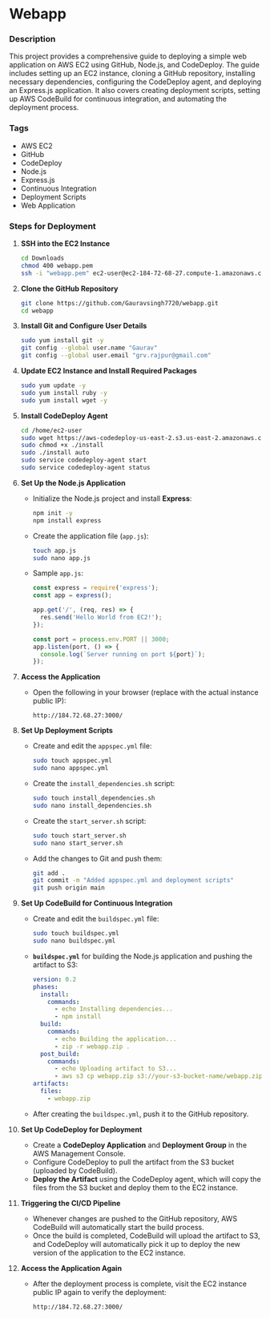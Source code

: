 
# **Webapp**

### **Description**
This project provides a comprehensive guide to deploying a simple web application on AWS EC2 using GitHub, Node.js, and CodeDeploy. The guide includes setting up an EC2 instance, cloning a GitHub repository, installing necessary dependencies, configuring the CodeDeploy agent, and deploying an Express.js application. It also covers creating deployment scripts, setting up AWS CodeBuild for continuous integration, and automating the deployment process.

### **Tags**
- AWS EC2
- GitHub
- CodeDeploy
- Node.js
- Express.js
- Continuous Integration
- Deployment Scripts
- Web Application

### **Steps for Deployment**

1. **SSH into the EC2 Instance**
   ```bash
   cd Downloads
   chmod 400 webapp.pem
   ssh -i "webapp.pem" ec2-user@ec2-184-72-68-27.compute-1.amazonaws.com
   ```

2. **Clone the GitHub Repository**
   ```bash
   git clone https://github.com/Gauravsingh7720/webapp.git
   cd webapp
   ```

3. **Install Git and Configure User Details**
   ```bash
   sudo yum install git -y
   git config --global user.name "Gaurav"
   git config --global user.email "grv.rajpur@gmail.com"
   ```

4. **Update EC2 Instance and Install Required Packages**
   ```bash
   sudo yum update -y
   sudo yum install ruby -y
   sudo yum install wget -y
   ```

5. **Install CodeDeploy Agent**
   ```bash
   cd /home/ec2-user
   sudo wget https://aws-codedeploy-us-east-2.s3.us-east-2.amazonaws.com/latest/install
   sudo chmod +x ./install
   sudo ./install auto
   sudo service codedeploy-agent start
   sudo service codedeploy-agent status
   ```

6. **Set Up the Node.js Application**
   - Initialize the Node.js project and install **Express**:
     ```bash
     npm init -y
     npm install express
     ```

   - Create the application file (`app.js`):
     ```bash
     touch app.js
     sudo nano app.js
     ```

   - Sample `app.js`:
     ```javascript
     const express = require('express');
     const app = express();

     app.get('/', (req, res) => {
       res.send('Hello World from EC2!');
     });

     const port = process.env.PORT || 3000;
     app.listen(port, () => {
       console.log(`Server running on port ${port}`);
     });
     ```

7. **Access the Application**
   - Open the following in your browser (replace with the actual instance public IP):
     ```
     http://184.72.68.27:3000/
     ```

8. **Set Up Deployment Scripts**
   - Create and edit the `appspec.yml` file:
     ```bash
     sudo touch appspec.yml
     sudo nano appspec.yml
     ```

   - Create the `install_dependencies.sh` script:
     ```bash
     sudo touch install_dependencies.sh
     sudo nano install_dependencies.sh
     ```

   - Create the `start_server.sh` script:
     ```bash
     sudo touch start_server.sh
     sudo nano start_server.sh
     ```

   - Add the changes to Git and push them:
     ```bash
     git add .
     git commit -m "Added appspec.yml and deployment scripts"
     git push origin main
     ```

9. **Set Up CodeBuild for Continuous Integration**
   - Create and edit the `buildspec.yml` file:
     ```bash
     sudo touch buildspec.yml
     sudo nano buildspec.yml
     ```

   - **`buildspec.yml`** for building the Node.js application and pushing the artifact to S3:
     ```yaml
     version: 0.2
     phases:
       install:
         commands:
           - echo Installing dependencies...
           - npm install
       build:
         commands:
           - echo Building the application...
           - zip -r webapp.zip .
       post_build:
         commands:
           - echo Uploading artifact to S3...
           - aws s3 cp webapp.zip s3://your-s3-bucket-name/webapp.zip
     artifacts:
       files:
         - webapp.zip
     ```

   - After creating the `buildspec.yml`, push it to the GitHub repository.

10. **Set Up CodeDeploy for Deployment**
    - Create a **CodeDeploy Application** and **Deployment Group** in the AWS Management Console.
    - Configure CodeDeploy to pull the artifact from the S3 bucket (uploaded by CodeBuild).
    - **Deploy the Artifact** using the CodeDeploy agent, which will copy the files from the S3 bucket and deploy them to the EC2 instance.

11. **Triggering the CI/CD Pipeline**
    - Whenever changes are pushed to the GitHub repository, AWS CodeBuild will automatically start the build process.
    - Once the build is completed, CodeBuild will upload the artifact to S3, and CodeDeploy will automatically pick it up to deploy the new version of the application to the EC2 instance.

12. **Access the Application Again**
    - After the deployment process is complete, visit the EC2 instance public IP again to verify the deployment:
      ```
      http://184.72.68.27:3000/
      ```
